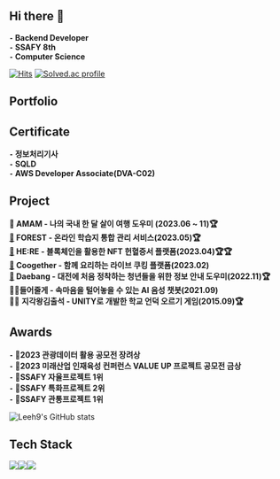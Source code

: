 ## Hi there 👋 
**`-` Backend Developer**  
**`-` SSAFY 8th**  
**`-` Computer Science**    

[![Hits](https://hits.seeyoufarm.com/api/count/incr/badge.svg?url=https%3A%2F%2Fgithub.com%2FLeeh9%2F&count_bg=%2379C83D&title_bg=%23555555&icon=&icon_color=%23E7E7E7&title=hits&edge_flat=false)](https://hits.seeyoufarm.com)
[![Solved.ac profile](http://mazassumnida.wtf/api/mini/generate_badge?boj=gusrnss)](https://solved.ac/gusrnss)

## Portfolio

## Certificate
**`-` 정보처리기사**  
**`-` SQLD**  
**`-` AWS Developer Associate(DVA-C02)**

## Project
**🚖 AMAM - 나의 국내 한 달 살이 여행 도우미 (2023.06 ~ 11)🏆**  
**[📗](https://github.com/EDU-Forest/FOREST) FOREST - 온라인 학습지 통합 관리 서비스(2023.05)🏆**  
**[💖](https://github.com/NFT-Platform-HERE/HERE) HE:RE - 블록체인을 활용한 NFT 헌혈증서 플랫폼(2023.04)🏆🏆**  
**[🍳](https://github.com/Leeh9/Coogether) Coogether - 함께 요리하는 라이브 쿠킹 플랫폼(2023.02)**   
**[🏡](https://github.com/Leeh9/Daebang) Daebang - 대전에 처음 정착하는 청년들을 위한 정보 안내 도우미(2022.11)🏆**  
🧑🏻‍ **들어줄게 - 속마음을 털어놓을 수 있는 AI 음성 챗봇(2021.09)**  
🏃‍♂️ **지각왕김출석 - UNITY로 개발한 학교 언덕 오르기 게임(2015.09)🏆**  

## Awards
**`-` 🥉2023 관광데이터 활용 공모전 장려상**    
**`-` 🥇2023 미래산업 인재육성 컨퍼런스 VALUE UP 프로젝트 공모전 금상**    
**`-` 🥇SSAFY 자율프로젝트 1위**    
**`-` 🥈SSAFY 특화프로젝트 2위**    
**`-` 🥇SSAFY 관통프로젝트 1위** 

![Leeh9's GitHub stats](https://github-readme-stats.vercel.app/api?username=Leeh9&show_icons=true&theme=dracula)

## Tech Stack 
<img src="https://img.shields.io/badge/java-007396?style=for-the-badge&logo=java&logoColor=white"><img src="https://img.shields.io/badge/springboot-6DB33F?style=for-the-badge&logo=springboot&logoColor=white"><img src="https://img.shields.io/badge/javascript-F7DF1E?style=for-the-badge&logo=javascript&logoColor=black">
</div>
